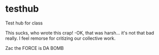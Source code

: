 # testhub
Test hub for class

This sucks, who wrote this crap! -OK, that was harsh... it's not that bad really.
I feel remorse for critizing our collective work.  

Zac the FORCE is DA BOMB

